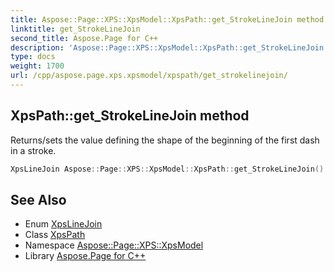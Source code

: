 ```yaml
---
title: Aspose::Page::XPS::XpsModel::XpsPath::get_StrokeLineJoin method
linktitle: get_StrokeLineJoin
second_title: Aspose.Page for C++
description: 'Aspose::Page::XPS::XpsModel::XpsPath::get_StrokeLineJoin method. Returns/sets the value defining the shape of the beginning of the first dash in a stroke in C++.'
type: docs
weight: 1700
url: /cpp/aspose.page.xps.xpsmodel/xpspath/get_strokelinejoin/
---
```

## XpsPath::get_StrokeLineJoin method


Returns/sets the value defining the shape of the beginning of the first dash in a stroke.

```cpp
XpsLineJoin Aspose::Page::XPS::XpsModel::XpsPath::get_StrokeLineJoin() const
```

## See Also

* Enum [XpsLineJoin](../../xpslinejoin/)
* Class [XpsPath](../)
* Namespace [Aspose::Page::XPS::XpsModel](../../)
* Library [Aspose.Page for C++](../../../)
